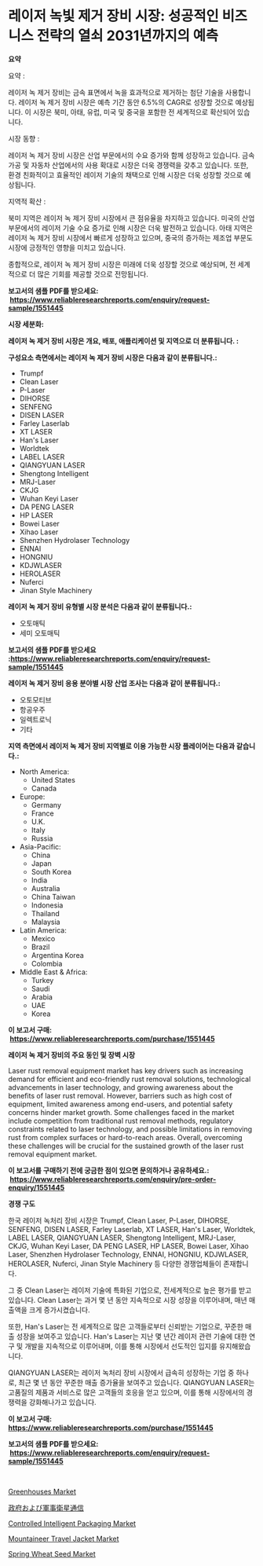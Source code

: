 <p><h1>레이저 녹빛 제거 장비 시장: 성공적인 비즈니스 전략의 열쇠 2031년까지의 예측</h1></p><p><strong>요약</strong></p>
<p><p>요약 :</p><p>레이저 녹 제거 장비는 금속 표면에서 녹을 효과적으로 제거하는 첨단 기술을 사용합니다. 레이저 녹 제거 장비 시장은 예측 기간 동안 6.5%의 CAGR로 성장할 것으로 예상됩니다. 이 시장은 북미, 아태, 유럽, 미국 및 중국을 포함한 전 세계적으로 확산되어 있습니다.</p><p>시장 동향 :</p><p>레이저 녹 제거 장비 시장은 산업 부문에서의 수요 증가와 함께 성장하고 있습니다. 금속 가공 및 자동차 산업에서의 사용 확대로 시장은 더욱 경쟁력을 갖추고 있습니다. 또한, 환경 친화적이고 효율적인 레이저 기술의 채택으로 인해 시장은 더욱 성장할 것으로 예상됩니다.</p><p>지역적 확산 :</p><p>북미 지역은 레이저 녹 제거 장비 시장에서 큰 점유율을 차지하고 있습니다. 미국의 산업 부문에서의 레이저 기술 수요 증가로 인해 시장은 더욱 발전하고 있습니다. 아태 지역은 레이저 녹 제거 장비 시장에서 빠르게 성장하고 있으며, 중국의 증가하는 제조업 부문도 시장에 긍정적인 영향을 미치고 있습니다.</p><p>종합적으로, 레이저 녹 제거 장비 시장은 미래에 더욱 성장할 것으로 예상되며, 전 세계적으로 더 많은 기회를 제공할 것으로 전망됩니다.</p></p>
<p><strong>보고서의 샘플 PDF를 받으세요: &nbsp;<a href="https://www.reliableresearchreports.com/enquiry/request-sample/1551445">https://www.reliableresearchreports.com/enquiry/request-sample/1551445</a></strong></p>
<p><strong>시장 세분화:</strong></p>
<p><strong> 레이저 녹 제거 장비 시장은 개요, 배포, 애플리케이션 및 지역으로 더 분류됩니다. :</strong></p>
<p><strong>구성요소 측면에서는 레이저 녹 제거 장비 시장은 다음과 같이 분류됩니다.:</strong></p>
<p><ul><li>Trumpf</li><li>Clean Laser</li><li>P-Laser</li><li>DIHORSE</li><li>SENFENG</li><li>DISEN LASER</li><li>Farley Laserlab</li><li>XT LASER</li><li>Han's Laser</li><li>Worldtek</li><li>LABEL LASER</li><li>QIANGYUAN LASER</li><li>Shengtong Intelligent</li><li>MRJ-Laser</li><li>CKJG</li><li>Wuhan Keyi Laser</li><li>DA PENG LASER</li><li>HP LASER</li><li>Bowei Laser</li><li>Xihao Laser</li><li>Shenzhen Hydrolaser Technology</li><li>ENNAI</li><li>HONGNIU</li><li>KDJWLASER</li><li>HEROLASER</li><li>Nuferci</li><li>Jinan Style Machinery</li></ul></p>
<p><strong> 레이저 녹 제거 장비 유형별 시장 분석은 다음과 같이 분류됩니다.:</strong></p>
<p><ul><li>오토매틱</li><li>세미 오토매틱</li></ul></p>
<p><strong>보고서의 샘플 PDF를 받으세요 :<a href="https://www.reliableresearchreports.com/enquiry/request-sample/1551445">https://www.reliableresearchreports.com/enquiry/request-sample/1551445</a></strong></p>
<p><strong> 레이저 녹 제거 장비 응용 분야별 시장 산업 조사는 다음과 같이 분류됩니다.:</strong></p>
<p><ul><li>오토모티브</li><li>항공우주</li><li>일렉트로닉</li><li>기타</li></ul></p>
<p><strong>지역 측면에서 레이저 녹 제거 장비 지역별로 이용 가능한 시장 플레이어는 다음과 같습니다.:</strong></p>
<p><ul>
    <li>
        North America:
        <ul>
            <li>United States</li>
            <li>Canada</li>
        </ul>
    </li>
    <li>
        Europe:
        <ul>
            <li>Germany</li>
            <li>France</li>
            <li>U.K.</li>
            <li>Italy</li>
            <li>Russia</li>
        </ul>
    </li>
    <li>
        Asia-Pacific:
        <ul>
            <li>China</li>
            <li>Japan</li>
            <li>South Korea</li>
            <li>India</li>
            <li>Australia</li>
            <li>China Taiwan</li>
            <li>Indonesia</li>
            <li>Thailand</li>
            <li>Malaysia</li>
        </ul>
    </li>
    <li>
        Latin America:
        <ul>
            <li>Mexico</li>
            <li>Brazil</li>
            <li>Argentina Korea</li>
            <li>Colombia</li>
        </ul>
    </li>
    <li>
        Middle East & Africa:
        <ul>
            <li>Turkey</li>
            <li>Saudi</li>
            <li>Arabia</li>
            <li>UAE</li>
            <li>Korea</li>
        </ul>
    </li>
    </ul></p>
<p><strong>이 보고서 구매: &nbsp;<a href="https://www.reliableresearchreports.com/purchase/1551445">https://www.reliableresearchreports.com/purchase/1551445</a></strong></p>
<p><strong>레이저 녹 제거 장비의 주요 동인 및 장벽 시장</strong></p>
<p><p>Laser rust removal equipment market has key drivers such as increasing demand for efficient and eco-friendly rust removal solutions, technological advancements in laser technology, and growing awareness about the benefits of laser rust removal. However, barriers such as high cost of equipment, limited awareness among end-users, and potential safety concerns hinder market growth. Some challenges faced in the market include competition from traditional rust removal methods, regulatory constraints related to laser technology, and possible limitations in removing rust from complex surfaces or hard-to-reach areas. Overall, overcoming these challenges will be crucial for the sustained growth of the laser rust removal equipment market.</p></p>
<p><strong>이 보고서를 구매하기 전에 궁금한 점이 있으면 문의하거나 공유하세요.: &nbsp;<a href="https://www.reliableresearchreports.com/enquiry/pre-order-enquiry/1551445">https://www.reliableresearchreports.com/enquiry/pre-order-enquiry/1551445</a></strong></p>
<p><strong>경쟁 구도</strong></p>
<p><p>한국 레이저 녹처리 장비 시장은 Trumpf, Clean Laser, P-Laser, DIHORSE, SENFENG, DISEN LASER, Farley Laserlab, XT LASER, Han's Laser, Worldtek, LABEL LASER, QIANGYUAN LASER, Shengtong Intelligent, MRJ-Laser, CKJG, Wuhan Keyi Laser, DA PENG LASER, HP LASER, Bowei Laser, Xihao Laser, Shenzhen Hydrolaser Technology, ENNAI, HONGNIU, KDJWLASER, HEROLASER, Nuferci, Jinan Style Machinery 등 다양한 경쟁업체들이 존재합니다.</p><p>그 중 Clean Laser는 레이저 기술에 특화된 기업으로, 전세계적으로 높은 평가를 받고 있습니다. Clean Laser는 과거 몇 년 동안 지속적으로 시장 성장을 이루어내며, 매년 매출액을 크게 증가시켰습니다.</p><p>또한, Han's Laser는 전 세계적으로 많은 고객들로부터 신뢰받는 기업으로, 꾸준한 매출 성장을 보여주고 있습니다. Han's Laser는 지난 몇 년간 레이저 관련 기술에 대한 연구 및 개발을 지속적으로 이루어내며, 이를 통해 시장에서 선도적인 입지를 유지해왔습니다.</p><p>QIANGYUAN LASER는 레이저 녹처리 장비 시장에서 급속히 성장하는 기업 중 하나로, 최근 몇 년 동안 꾸준한 매출 증가율을 보여주고 있습니다. QIANGYUAN LASER는 고품질의 제품과 서비스로 많은 고객들의 호응을 얻고 있으며, 이를 통해 시장에서의 경쟁력을 강화해나가고 있습니다.</p></p>
<p><strong>이 보고서 구매: &nbsp; <a href="https://www.reliableresearchreports.com/purchase/1551445">https://www.reliableresearchreports.com/purchase/1551445</a></strong></p>
<p><strong>보고서의 샘플 PDF를 받으세요: &nbsp;<a href="https://www.reliableresearchreports.com/enquiry/request-sample/1551445">https://www.reliableresearchreports.com/enquiry/request-sample/1551445</a></strong><strong></strong></p>
<p>&nbsp;</p>
<p><p><a href="https://issuu.com/reportprime-2/docs/greenhouses-market-size-2030.pptx">Greenhouses Market</a></p><p><a href="https://github.com/EstelWisozk1/Market-Research-Report-List-1/blob/main/19815957615.md">政府および軍事衛星通信</a></p><p><a href="https://github.com/abdelrhmankishk22/Market-Research-Report-List-3/blob/main/controlled-intelligent-packaging-market.md">Controlled Intelligent Packaging Market</a></p><p><a href="https://github.com/joannagoyvaerts/Market-Research-Report-List-2/blob/main/mountaineer-travel-jacket-market.md">Mountaineer Travel Jacket Market</a></p><p><a href="https://issuu.com/reportprime-2/docs/spring-wheat-seed-market-size-2030.pptx">Spring Wheat Seed Market</a></p></p>